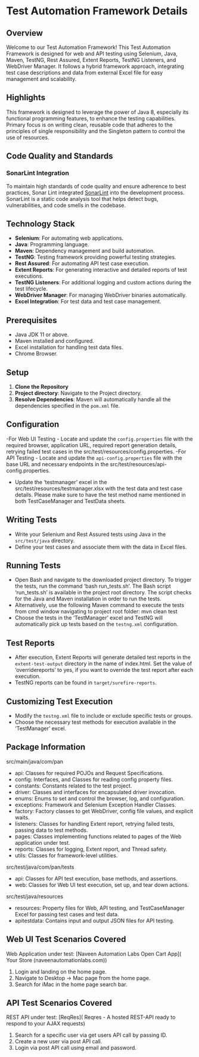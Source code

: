 # Test Automation Framework Details

## Overview
Welcome to our Test Automation Framework! This Test Automation Framework is designed for web and API testing using Selenium, Java, Maven, TestNG, Rest Assured, Extent Reports, TestNG Listeners, and WebDriver Manager. It follows a hybrid framework approach, integrating test case descriptions and data from external Excel file for easy management and scalability.
## Highlights
This framework is designed to leverage the power of Java 8, especially its functional programming features, to enhance the testing capabilities. Primary focus is on writing clean, reusable code that adheres to the principles of single responsibility and the Singleton pattern to control the use of resources.
## Code Quality and Standards
### SonarLint Integration
To maintain high standards of code quality and ensure adherence to best practices, Sonar Lint integrated [SonarLint](https://www.sonarlint.org/) into the development process. SonarLint is a static code analysis tool that helps detect bugs, vulnerabilities, and code smells in the codebase.

## Technology Stack
- **Selenium**: For automating web applications.
- **Java**: Programming language.
- **Maven**: Dependency management and build automation.
- **TestNG**: Testing framework providing powerful testing strategies.
- **Rest Assured**: For automating API test case execution.
- **Extent Reports**: For generating interactive and detailed reports of test executions.
- **TestNG Listeners**: For additional logging and custom actions during the test lifecycle.
- **WebDriver Manager**: For managing WebDriver binaries automatically.
- **Excel Integration**: For test data and test case management.

## Prerequisites
- Java JDK 11 or above.
- Maven installed and configured.
- Excel installation for handling test data files.
- Chrome Browser.

## Setup
1. **Clone the Repository**
2. **Project directory**: Navigate to the Project directory.
3. **Resolve Dependencies**: Maven will automatically handle all the dependencies specified in the `pom.xml` file.

## Configuration
-For Web UI Testing - Locate and update the `config.properties` file with the required browser, application URL, required report generation details, retrying failed test cases in the src/test/resources/config.properties.
-For API Testing - Locate and update the `api-config.properties` file with the base URL and necessary endpoints in the src/test/resources/api-config.properties.
- Update the ‘testmanager’ excel in the src/test/resources/testmanager.xlsx with the test data and test case details. Please make sure to have the test method name mentioned in both TestCaseManager and TestData sheets.

## Writing Tests
- Write your Selenium and Rest Assured tests using Java in the `src/test/java` directory.
- Define your test cases and associate them with the data in Excel files.

## Running Tests
- Open Bash and navigate to the downloaded project directory. To trigger the tests, run the command ‘bash run_tests.sh’. The Bash script ‘run_tests.sh’ is available in the project root directory. The script checks for the Java and Maven installation in order to run the tests.
- Alternatively, use the following Maven command to execute the tests from cmd window navigating to project root folder:
mvn clean test
- Choose the tests in the ‘TestManager’ excel and TestNG will automatically pick up tests based on the `testng.xml` configuration.

## Test Reports
- After execution, Extent Reports will generate detailed test reports in the `extent-test-output` directory in the name of index.html. Set the value of ‘overridereports’ to yes, if you want to override the test report after each execution.
- TestNG reports can be found in `target/surefire-reports`.

## Customizing Test Execution
- Modify the `testng.xml` file to include or exclude specific tests or groups.
- Choose the necessary test methods for execution available in the ‘TestManager’ excel.

## Package Information

src/main/java/com/pan

 - api: Classes for required POJOs and Request Specifications.
 - config: Interfaces, and Classes for reading config property files.
 - constants: Constants related to the test project.
 - driver: Classes and interfaces for encapsulated driver invocation.
 - enums: Enums to set and control the browser, log, and configuration.
 - exceptions: Framework and Selenium Exception Handler Classes.
 - factory: Factory classes to get WebDriver, config file values, and explicit waits.
 - listeners: Classes for handling Extent report, retrying failed tests, passing data to test methods.
 - pages: Classes implementing functions related to pages of the Web application under test.
 - reports: Classes for logging, Extent report, and Thread safety.
 - utils: Classes for framework-level utilities.

src/test/java/com/pan/tests

 - api: Classes for API test execution, base methods, and assertions.
 - web: Classes for Web UI test execution, set up, and tear down actions.

src/test/java/resources

 - resources: Property files for Web, API testing, and TestCaseManager Excel for passing test cases and test data.
 - apitestdata: Contains input and output JSON files for API testing.

## Web UI Test Scenarios Covered

Web Application under test: [Naveen Automation Labs Open Cart App]( Your Store (naveenautomationlabs.com))
1. Login and landing on the home page.
2. Navigate to Desktop -> Mac page from the home page.
3. Search for iMac in the home page search bar.

## API Test Scenarios Covered

REST API under test: [ReqRes]( Reqres - A hosted REST-API ready to respond to your AJAX requests)
1. Search for a specific user via get users API call by passing ID.
2. Create a new user via post API call.
3. Login via post API call using email and password.